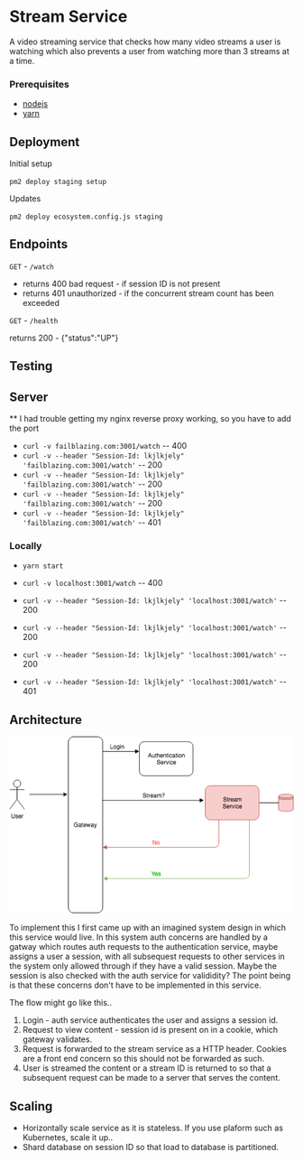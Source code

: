 # Stream Service

A video streaming service that checks how many video streams a user is watching which also prevents a user from watching more than 3 streams at a time.

### Prerequisites

- [nodejs](https://nodejs.org/en/)
- [yarn](https://yarnpkg.com/en/)

## Deployment

Initial setup

`pm2 deploy staging setup`

Updates

`pm2 deploy ecosystem.config.js staging`

## Endpoints

`GET` - `/watch`

- returns 400 bad request - if session ID is not present
- returns 401 unauthorized - if the concurrent stream count has been exceeded

`GET` - `/health`

returns 200 - {"status":"UP"}

## Testing

## Server

** I had trouble getting my nginx reverse proxy working, so you have to add the port

- `curl -v failblazing.com:3001/watch` -- 400
- `curl -v --header "Session-Id: lkjlkjely" 'failblazing.com:3001/watch'` -- 200
- `curl -v --header "Session-Id: lkjlkjely" 'failblazing.com:3001/watch'` -- 200
- `curl -v --header "Session-Id: lkjlkjely" 'failblazing.com:3001/watch'` -- 200
- `curl -v --header "Session-Id: lkjlkjely" 'failblazing.com:3001/watch'` -- 401


### Locally

- `yarn start`

- `curl -v localhost:3001/watch` -- 400
- `curl -v --header "Session-Id: lkjlkjely" 'localhost:3001/watch'` -- 200
- `curl -v --header "Session-Id: lkjlkjely" 'localhost:3001/watch'` -- 200
- `curl -v --header "Session-Id: lkjlkjely" 'localhost:3001/watch'` -- 200
- `curl -v --header "Session-Id: lkjlkjely" 'localhost:3001/watch'` -- 401


## Architecture

![Imagined context..](diagram/architecture.png)

To implement this I first came up with an imagined system design in which this service would live. In this system auth concerns are handled by a gatway which routes auth requests to the authentication service, maybe assigns a user a session, with all subsequest requests to other services in the system only allowed through if they have a valid session. Maybe the session is also checked with the auth service for valididity? The point being is that these concerns don't have to be implemented in this service.

The flow might go like this..
1. Login - auth service authenticates the user and assigns a session id.
2. Request to view content - session id is present on in a cookie, which gateway validates.
3. Request is forwarded to the stream service as a HTTP header. Cookies are a front end concern so this should not be forwarded as such.
4. User is streamed the content or a stream ID is returned to so that a subsequent request can be made to a server that serves the content.


## Scaling

* Horizontally scale service as it is stateless. If you use plaform such as Kubernetes, scale it up..
* Shard database on session ID so that load to database is partitioned.